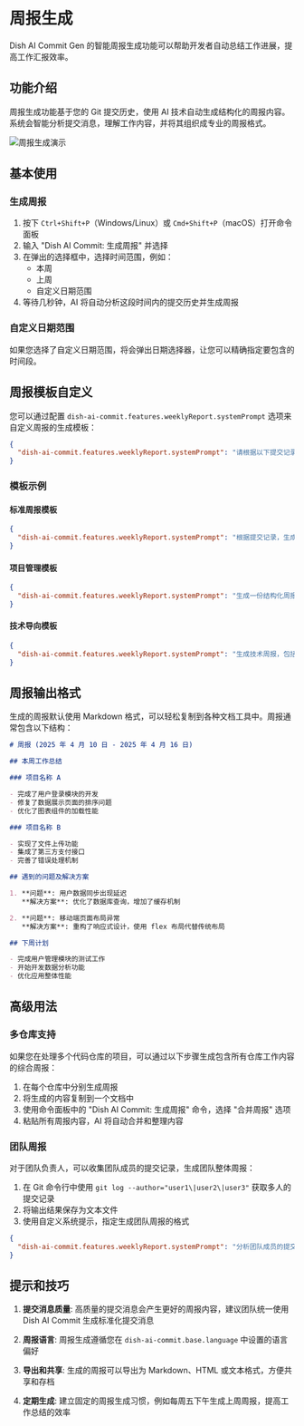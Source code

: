 # 周报生成

Dish AI Commit Gen 的智能周报生成功能可以帮助开发者自动总结工作进展，提高工作汇报效率。

## 功能介绍

周报生成功能基于您的 Git 提交历史，使用 AI 技术自动生成结构化的周报内容。系统会智能分析提交消息，理解工作内容，并将其组织成专业的周报格式。

![周报生成演示](../images/weekly-report.gif)

## 基本使用

### 生成周报

1. 按下 `Ctrl+Shift+P`（Windows/Linux）或 `Cmd+Shift+P`（macOS）打开命令面板
2. 输入 "Dish AI Commit: 生成周报" 并选择
3. 在弹出的选择框中，选择时间范围，例如：
   - 本周
   - 上周
   - 自定义日期范围
4. 等待几秒钟，AI 将自动分析这段时间内的提交历史并生成周报

### 自定义日期范围

如果您选择了自定义日期范围，将会弹出日期选择器，让您可以精确指定要包含的时间段。

## 周报模板自定义

您可以通过配置 `dish-ai-commit.features.weeklyReport.systemPrompt` 选项来自定义周报的生成模板：

```json
{
  "dish-ai-commit.features.weeklyReport.systemPrompt": "请根据以下提交记录，生成一份包含以下部分的周报：1. 本周完成工作总结，2. 遇到的问题及解决方案，3. 下周计划。按项目分类汇总工作内容，使用简洁专业的语言。"
}
```

### 模板示例

#### 标准周报模板

```json
{
  "dish-ai-commit.features.weeklyReport.systemPrompt": "根据提交记录，生成一份包含'本周工作摘要'、'详细工作项'和'下周计划'三个部分的周报。"
}
```

#### 项目管理模板

```json
{
  "dish-ai-commit.features.weeklyReport.systemPrompt": "生成一份结构化周报，包括：1. 完成的工作（按项目分类），2. 进行中的工作，3. 阻塞项，4. 下周计划。重点突出关键成就和风险项。"
}
```

#### 技术导向模板

```json
{
  "dish-ai-commit.features.weeklyReport.systemPrompt": "生成技术周报，包括：1. 功能开发进展，2. 重构和优化工作，3. 解决的技术债和 bug，4. 技术探索，5. 下周技术重点。增加对每项工作技术难点的简要说明。"
}
```

## 周报输出格式

生成的周报默认使用 Markdown 格式，可以轻松复制到各种文档工具中。周报通常包含以下结构：

```markdown
# 周报 (2025 年 4 月 10 日 - 2025 年 4 月 16 日)

## 本周工作总结

### 项目名称 A

- 完成了用户登录模块的开发
- 修复了数据展示页面的排序问题
- 优化了图表组件的加载性能

### 项目名称 B

- 实现了文件上传功能
- 集成了第三方支付接口
- 完善了错误处理机制

## 遇到的问题及解决方案

1. **问题**: 用户数据同步出现延迟
   **解决方案**: 优化了数据库查询，增加了缓存机制

2. **问题**: 移动端页面布局异常
   **解决方案**: 重构了响应式设计，使用 flex 布局代替传统布局

## 下周计划

- 完成用户管理模块的测试工作
- 开始开发数据分析功能
- 优化应用整体性能
```

## 高级用法

### 多仓库支持

如果您在处理多个代码仓库的项目，可以通过以下步骤生成包含所有仓库工作内容的综合周报：

1. 在每个仓库中分别生成周报
2. 将生成的内容复制到一个文档中
3. 使用命令面板中的 "Dish AI Commit: 生成周报" 命令，选择 "合并周报" 选项
4. 粘贴所有周报内容，AI 将自动合并和整理内容

### 团队周报

对于团队负责人，可以收集团队成员的提交记录，生成团队整体周报：

1. 在 Git 命令行中使用 `git log --author="user1\|user2\|user3"` 获取多人的提交记录
2. 将输出结果保存为文本文件
3. 使用自定义系统提示，指定生成团队周报的格式

```json
{
  "dish-ai-commit.features.weeklyReport.systemPrompt": "分析团队成员的提交记录，生成一份团队周报，按照成员分组汇总工作内容，并提供团队整体进展摘要。"
}
```

## 提示和技巧

1. **提交消息质量**: 高质量的提交消息会产生更好的周报内容，建议团队统一使用 Dish AI Commit 生成标准化提交消息

2. **周报语言**: 周报生成遵循您在 `dish-ai-commit.base.language` 中设置的语言偏好

3. **导出和共享**: 生成的周报可以导出为 Markdown、HTML 或文本格式，方便共享和存档

4. **定期生成**: 建立固定的周报生成习惯，例如每周五下午生成上周周报，提高工作总结的效率
